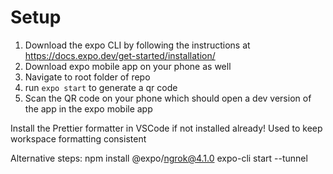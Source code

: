 # Setup

1. Download the expo CLI by following the instructions at https://docs.expo.dev/get-started/installation/
2. Download expo mobile app on your phone as well
3. Navigate to root folder of repo
4. run `expo start` to generate a qr code
5. Scan the QR code on your phone which should open a dev version of the app in the expo mobile app

Install the Prettier formatter in VSCode if not installed already! Used to keep workspace formatting consistent

Alternative steps:
npm install @expo/ngrok@4.1.0
expo-cli start --tunnel
